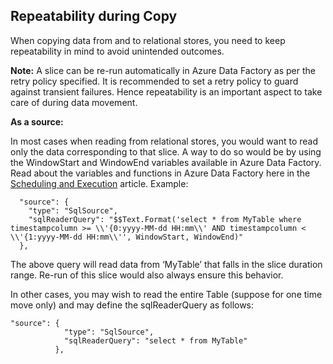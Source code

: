 ## Repeatability during Copy

When copying data from and to relational stores, you need to keep repeatability in mind to avoid unintended outcomes. 

**Note:** A slice can be re-run automatically in Azure Data Factory as per the retry policy specified. It is recommended to set a retry policy to guard against transient failures. Hence repeatability is an important aspect to take care of during data movement. 

**As a source:**

In most cases when reading from relational stores, you would want to read only the data corresponding to that slice. A way to do so would be by using the WindowStart and WindowEnd variables available in Azure Data Factory. Read about the variables and functions in Azure Data Factory here in the [Scheduling and Execution](data-factory-scheduling-and-execution) article. Example: 
	
	  "source": {
	    "type": "SqlSource",
	    "sqlReaderQuery": "$$Text.Format('select * from MyTable where timestampcolumn >= \\'{0:yyyy-MM-dd HH:mm\\' AND timestampcolumn < \\'{1:yyyy-MM-dd HH:mm\\'', WindowStart, WindowEnd)"
	  },

The above query will read data from ‘MyTable’ that falls in the slice duration range. Re-run of this slice would also always ensure this behavior. 

In other cases, you may wish to read the entire Table (suppose for one time move only) and may define the sqlReaderQuery as follows:

	
	"source": {
	            "type": "SqlSource",
	            "sqlReaderQuery": "select * from MyTable"
	          },
	
